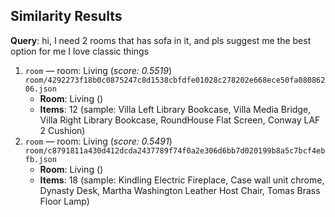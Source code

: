 ## Similarity Results

**Query**: hi, I need 2 rooms that has sofa in it, and pls suggest me the best option for me I love classic things

1. `room` — room: Living (_score: 0.5519_)  
`room/4292273f18b0c0875247c8d1538cbfdfe01028c278202e668ece50fa08086206.json`
   - **Room**: Living ()
   - **Items**: 12  (sample: Villa Left Library Bookcase, Villa Media Bridge, Villa Right Library Bookcase, RoundHouse Flat Screen, Conway LAF 2 Cushion)
2. `room` — room: Living (_score: 0.5491_)  
`room/c8791811a430d412dcda2437789f74f0a2e306d6bb7d020199b8a5c7bcf4ebfb.json`
   - **Room**: Living ()
   - **Items**: 18  (sample: Kindling Electric Fireplace, Case wall unit chrome, Dynasty Desk, Martha Washington Leather Host Chair, Tomas Brass Floor Lamp)
